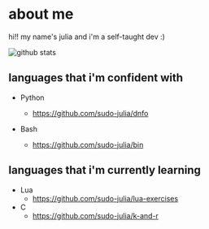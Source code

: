 # about me

hi!! my name's julia and i'm a self-taught dev :)

![github stats](https://github-readme-stats.vercel.app/api?username=sudo-julia)

## languages that i'm confident with

- Python
  - <https://github.com/sudo-julia/dnfo>

- Bash
  - <https://github.com/sudo-julia/bin>

## languages that i'm currently learning

- Lua
  - <https://github.com/sudo-julia/lua-exercises>
- C
  - <https://github.com/sudo-julia/k-and-r>
